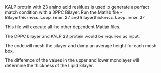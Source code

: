 KALP protein with 23 amino acid residues is used to generate a perfact match condition with a DPPC Bilayer.
Run the Matlab file - Bilayerthickness_Loop_inner_27 and Bilayerthickness_Loop_inner_27

This file will execute all the other dependent Matlab files.

The DPPC bilayer and KALP 23 protein would be required as input.

The code will mesh the bilayer and dump an average height for each mesh box. 

The difference of the values in the upper and lower monolayer will determine the thickness of the Lipid Bilayer.

